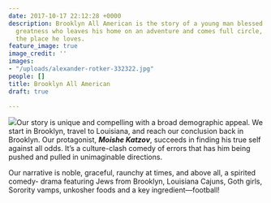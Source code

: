 ```yaml
---
date: 2017-10-17 22:12:28 +0000
description: Brooklyn All American is the story of a young man blessed with unintentional
  greatness who leaves his home on an adventure and comes full circle, returning to
  the place he loves.
feature_image: true
image_credit: ''
images:
- "/uploads/alexander-rotker-332322.jpg"
people: []
title: Brooklyn All American
draft: true

---
```

![](/uploads/brooklyn_all_american_poster.jpg)Our story is unique and compelling with a broad demographic appeal. We start in Brooklyn, travel to Louisiana, and reach our conclusion back in Brooklyn. Our protagonist, ***Moishe Katzov***, succeeds in finding his true self against all odds. It’s a culture-clash comedy of errors that has him being pushed and pulled in unimaginable directions.

Our narrative is noble, graceful, raunchy at times, and above all, a spirited comedy- drama featuring Jews from Brooklyn, Louisiana Cajuns, Goth girls, Sorority vamps, unkosher foods and a key ingredient—football!